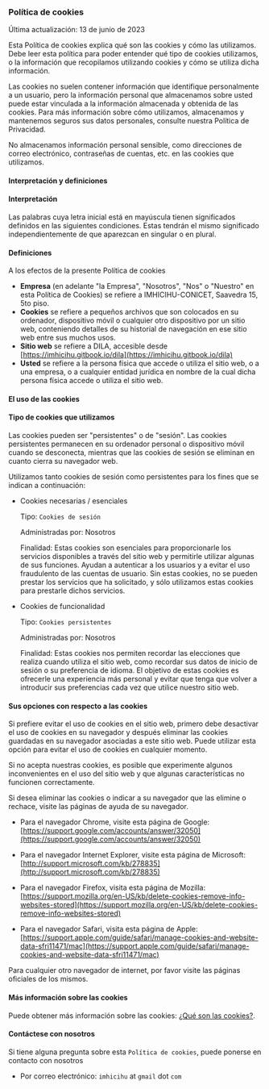 ### Política de cookies

Última actualización: 13 de junio de 2023

Esta Política de cookies explica qué son las cookies y cómo las utilizamos. Debe leer esta política para poder entender qué tipo de cookies utilizamos, o la información que recopilamos utilizando cookies y cómo se utiliza dicha  información. 

Las cookies no suelen contener información que identifique personalmente a un usuario, pero la información personal que almacenamos sobre usted puede estar vinculada a la información almacenada y obtenida de las cookies. Para más información sobre cómo utilizamos, almacenamos y mantenemos seguros sus datos personales, consulte nuestra Política de Privacidad.

No almacenamos información personal sensible, como direcciones de correo electrónico, contraseñas de cuentas, etc. en las cookies que utilizamos.

#### Interpretación y definiciones

#### Interpretación

Las palabras cuya letra inicial está en mayúscula tienen significados definidos en las siguientes condiciones. Estas tendrán el mismo significado independientemente de que aparezcan en singular o en plural.

#### Definiciones

A los efectos de la presente Política de cookies

- __Empresa__ (en adelante "la Empresa", "Nosotros", "Nos" o "Nuestro" en esta Política de Cookies) se refiere a IMHICIHU-CONICET, Saavedra 15, 5to piso.
- __Cookies__ se refiere a pequeños archivos que son colocados en su ordenador, dispositivo móvil o cualquier otro dispositivo por un sitio web, conteniendo detalles de su historial de navegación en ese sitio web entre sus muchos usos.
- __Sitio web__ se refiere a DILA, accesible desde [https://imhicihu.gitbook.io/dila](https://imhicihu.gitbook.io/dila)
- __Usted__ se refiere a la persona física que accede o utiliza el sitio web, o a una empresa, o a cualquier entidad jurídica en nombre de la cual dicha persona física accede o utiliza el sitio web.

#### El uso de las cookies

#### Tipo de cookies que utilizamos

Las cookies pueden ser "persistentes" o de "sesión". Las cookies persistentes permanecen en su ordenador personal o dispositivo móvil cuando se desconecta, mientras que las cookies de sesión se eliminan en cuanto cierra su navegador web.

Utilizamos tanto cookies de sesión como persistentes para los fines que se indican a continuación:

- Cookies necesarias / esenciales

   Tipo: `Cookies de sesión`

   Administradas por: Nosotros

   Finalidad: Estas cookies son esenciales para proporcionarle los servicios disponibles a través del sitio web y permitirle utilizar algunas de sus funciones. Ayudan a autenticar a los usuarios y a evitar el uso fraudulento de las cuentas de usuario. Sin estas cookies, no se pueden prestar los servicios que ha solicitado, y sólo utilizamos estas cookies para prestarle dichos servicios.

- Cookies de funcionalidad

   Tipo: `Cookies persistentes`

   Administradas por: Nosotros

   Finalidad: Estas cookies nos permiten recordar las elecciones que realiza cuando utiliza el sitio web, como recordar sus datos de inicio de sesión o su preferencia de idioma. El objetivo de estas cookies es ofrecerle una experiencia más personal y evitar que tenga que volver a introducir sus preferencias cada vez que utilice nuestro sitio web.

#### Sus opciones con respecto a las cookies

Si prefiere evitar el uso de cookies en el sitio web, primero debe desactivar el uso de cookies en su navegador y después eliminar las cookies guardadas en su navegador asociadas a este sitio web. Puede utilizar esta opción para evitar el uso de cookies en cualquier momento.

Si no acepta nuestras cookies, es posible que experimente algunos inconvenientes en el uso del sitio web y que algunas características no funcionen correctamente.

Si desea eliminar las cookies o indicar a su navegador que las elimine o rechace, visite las páginas de ayuda de su navegador.

- Para el navegador Chrome, visite esta página de Google: [https://support.google.com/accounts/answer/32050](https://support.google.com/accounts/answer/32050)

- Para el navegador Internet Explorer, visite esta página de Microsoft: [http://support.microsoft.com/kb/278835](http://support.microsoft.com/kb/278835)

- Para el navegador Firefox, visita esta página de Mozilla: [https://support.mozilla.org/en-US/kb/delete-cookies-remove-info-websites-stored](https://support.mozilla.org/en-US/kb/delete-cookies-remove-info-websites-stored)

- Para el navegador Safari, visita esta página de Apple: [https://support.apple.com/guide/safari/manage-cookies-and-website-data-sfri11471/mac](https://support.apple.com/guide/safari/manage-cookies-and-website-data-sfri11471/mac)

Para cualquier otro navegador de internet, por favor visite las páginas oficiales de los mismos.

#### Más información sobre las cookies

Puede obtener más información sobre las cookies: [¿Qué son las cookies?](https://es.wikipedia.org/wiki/Cookie_(inform%C3%A1tica)).

#### Contáctese con nosotros

Si tiene alguna pregunta sobre esta `Política de cookies`, puede ponerse en contacto con nosotros

- Por correo electrónico: `imhicihu` at `gmail` dot `com`
